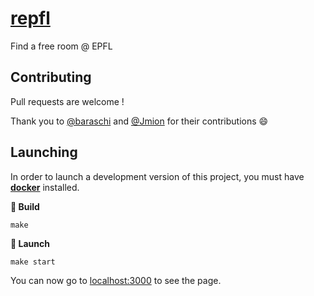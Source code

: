 # [repfl](https://louismerlin.github.io/repfl/)
Find a free room @ EPFL

## Contributing

Pull requests are welcome !

Thank you to [@baraschi](https://github.com/baraschi) and [@Jmion](https://github.com/Jmion) for their contributions :smile:

## Launching

In order to launch a development version of this project, you must have **[docker](https://docker.com)** installed.

**:wrench: Build**

```
make
```

**:rocket: Launch**

```
make start
```

You can now go to [localhost:3000](http://localhost:3000) to see the page.
